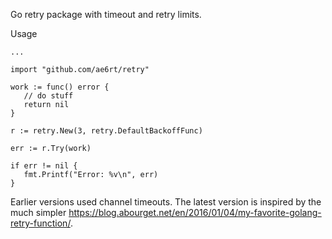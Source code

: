 Go retry package with timeout and retry limits.

Usage

```
...

import "github.com/ae6rt/retry"

work := func() error {
   // do stuff
   return nil
}

r := retry.New(3, retry.DefaultBackoffFunc)

err := r.Try(work)

if err != nil {
   fmt.Printf("Error: %v\n", err)
}
```

Earlier versions used channel timeouts.  The latest version is
inspired by the much simpler
https://blog.abourget.net/en/2016/01/04/my-favorite-golang-retry-function/.
